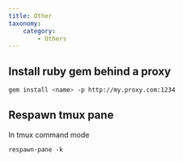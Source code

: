 ```yaml
---
title: Other
taxonomy:
    category:
        - Others
---
```


## Install ruby gem behind a proxy
```bash
gem install <name> -p http://my.proxy.com:1234
```

## Respawn tmux pane
In tmux command mode 
```
respawn-pane -k
```